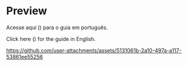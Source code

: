 Preview
=

Acesse aqui () para o guia em português.

Click here () for the guide in English.

https://github.com/user-attachments/assets/5131061b-2a10-497a-a117-53861ee55256

